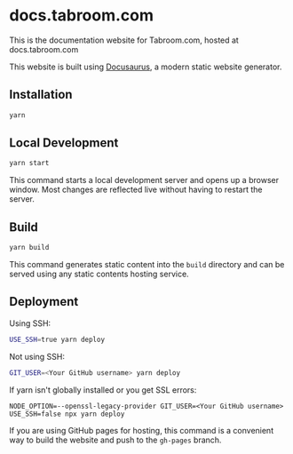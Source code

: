 # docs.tabroom.com

This is the documentation website for Tabroom.com, hosted at docs.tabroom.com

This website is built using [Docusaurus](https://docusaurus.io/), a modern static website generator.

## Installation

```bash
yarn
```

## Local Development

```bash
yarn start
```

This command starts a local development server and opens up a browser window. Most changes are reflected live without having to restart the server.

## Build

```bash
yarn build
```

This command generates static content into the `build` directory and can be served using any static contents hosting service.

## Deployment

Using SSH:

```bash
USE_SSH=true yarn deploy
```

Not using SSH:

```bash
GIT_USER=<Your GitHub username> yarn deploy
```

If yarn isn't globally installed or you get SSL errors:

```
NODE_OPTION=--openssl-legacy-provider GIT_USER=<Your GitHub username> USE_SSH=false npx yarn deploy
```

If you are using GitHub pages for hosting, this command is a convenient way to build the website and push to the `gh-pages` branch.
